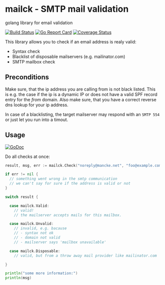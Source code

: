 # mailck - SMTP mail validation
golang library for email validation

[![Build Status](https://api.travis-ci.org/smancke/mailck.svg?branch=master)](https://travis-ci.org/smancke/mailck)
[![Go Report Card](https://goreportcard.com/badge/github.com/smancke/mailck)](https://goreportcard.com/report/github.com/smancke/mailck)
[![Coverage Status](https://coveralls.io/repos/github/smancke/mailck/badge.svg?branch=master)](https://coveralls.io/github/smancke/mailck?branch=master)

This library allows you to check if an email address is realy valid:

* Syntax check
* Blacklist of disposable mailservers (e.g. mailinator.com)
* SMTP mailbox check

## Preconditions
Make sure, that the ip address you are calling from is not
black listed. This is e.g. the case if the ip is a dynamic IP
or does not have a valid SPF record entry for the *from* domain.
Also make sure, that you have a correct reverse dns lookup for
your ip address.

In case of a blacklisting, the target mailserver may respond with an `SMTP 554`
or just let you run into a timout.

## Usage

[![GoDoc](https://godoc.org/github.com/smancke/mailck?status.png)](https://godoc.org/github.com/smancke/mailck)

Do all checks at once:

```go
result, msg, err := mailck.Check("noreply@mancke.net", "foo@example.com")

if err != nil {
  // something went wrong in the smtp communication
  // we can't say for sure if the address is valid or not
} 

switch result {

  case mailck.Valid:
    // valid!
    // the mailserver accepts mails for this mailbox.

  case mailck.Unvalid:
    // invalid, e.g. bacause
    // - syntax not ok
    // - domain not valid
    // - mailserver says 'mailbox unavailable'

  case mailck.Disposable:
    // valid, but from a throw away mail provider like mailinator.com

}

println("some more information:")
println(msg)
```

